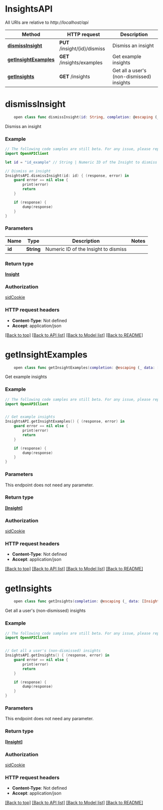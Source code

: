 # InsightsAPI

All URIs are relative to *http://localhost/api*

Method | HTTP request | Description
------------- | ------------- | -------------
[**dismissInsight**](InsightsAPI.md#dismissinsight) | **PUT** /insight/{id}/dismiss | Dismiss an insight
[**getInsightExamples**](InsightsAPI.md#getinsightexamples) | **GET** /insights/examples | Get example insights
[**getInsights**](InsightsAPI.md#getinsights) | **GET** /insights | Get all a user&#39;s (non-dismissed) insights


# **dismissInsight**
```swift
    open class func dismissInsight(id: String, completion: @escaping (_ data: Insight?, _ error: Error?) -> Void)
```

Dismiss an insight

### Example 
```swift
// The following code samples are still beta. For any issue, please report via http://github.com/OpenAPITools/openapi-generator/issues/new
import OpenAPIClient

let id = "id_example" // String | Numeric ID of the Insight to dismiss

// Dismiss an insight
InsightsAPI.dismissInsight(id: id) { (response, error) in
    guard error == nil else {
        print(error)
        return
    }

    if (response) {
        dump(response)
    }
}
```

### Parameters

Name | Type | Description  | Notes
------------- | ------------- | ------------- | -------------
 **id** | **String** | Numeric ID of the Insight to dismiss | 

### Return type

[**Insight**](Insight.md)

### Authorization

[sidCookie](../README.md#sidCookie)

### HTTP request headers

 - **Content-Type**: Not defined
 - **Accept**: application/json

[[Back to top]](#) [[Back to API list]](../README.md#documentation-for-api-endpoints) [[Back to Model list]](../README.md#documentation-for-models) [[Back to README]](../README.md)

# **getInsightExamples**
```swift
    open class func getInsightExamples(completion: @escaping (_ data: [Insight]?, _ error: Error?) -> Void)
```

Get example insights

### Example 
```swift
// The following code samples are still beta. For any issue, please report via http://github.com/OpenAPITools/openapi-generator/issues/new
import OpenAPIClient


// Get example insights
InsightsAPI.getInsightExamples() { (response, error) in
    guard error == nil else {
        print(error)
        return
    }

    if (response) {
        dump(response)
    }
}
```

### Parameters
This endpoint does not need any parameter.

### Return type

[**[Insight]**](Insight.md)

### Authorization

[sidCookie](../README.md#sidCookie)

### HTTP request headers

 - **Content-Type**: Not defined
 - **Accept**: application/json

[[Back to top]](#) [[Back to API list]](../README.md#documentation-for-api-endpoints) [[Back to Model list]](../README.md#documentation-for-models) [[Back to README]](../README.md)

# **getInsights**
```swift
    open class func getInsights(completion: @escaping (_ data: [Insight]?, _ error: Error?) -> Void)
```

Get all a user's (non-dismissed) insights

### Example 
```swift
// The following code samples are still beta. For any issue, please report via http://github.com/OpenAPITools/openapi-generator/issues/new
import OpenAPIClient


// Get all a user's (non-dismissed) insights
InsightsAPI.getInsights() { (response, error) in
    guard error == nil else {
        print(error)
        return
    }

    if (response) {
        dump(response)
    }
}
```

### Parameters
This endpoint does not need any parameter.

### Return type

[**[Insight]**](Insight.md)

### Authorization

[sidCookie](../README.md#sidCookie)

### HTTP request headers

 - **Content-Type**: Not defined
 - **Accept**: application/json

[[Back to top]](#) [[Back to API list]](../README.md#documentation-for-api-endpoints) [[Back to Model list]](../README.md#documentation-for-models) [[Back to README]](../README.md)


